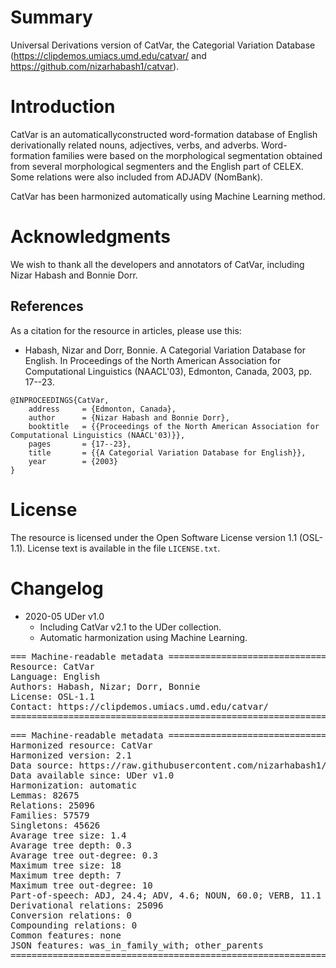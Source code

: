 # Summary

Universal Derivations version of CatVar, the Categorial Variation Database (https://clipdemos.umiacs.umd.edu/catvar/ and https://github.com/nizarhabash1/catvar).


# Introduction

CatVar is an automaticallyconstructed word-formation database of English derivationally related nouns, adjectives, verbs, and adverbs. Word-formation families were based on the morphological segmentation obtained from several morphological segmenters and the English part of CELEX. Some relations were also included from ADJADV (NomBank).

CatVar has been harmonized automatically using Machine Learning method.


# Acknowledgments

We wish to thank all the developers and annotators of CatVar, including Nizar Habash and Bonnie Dorr.


## References

As a citation for the resource in articles, please use this:

* Habash, Nizar and Dorr, Bonnie. A Categorial Variation Database for English. In Proceedings of the North American Association for Computational Linguistics (NAACL'03), Edmonton, Canada, 2003, pp. 17--23.

```
@INPROCEEDINGS{CatVar,
	address     = {Edmonton, Canada},
	author      = {Nizar Habash and Bonnie Dorr},
	booktitle   = {{Proceedings of the North American Association for Computational Linguistics (NAACL'03)}},
	pages       = {17--23},
	title       = {{A Categorial Variation Database for English}},
	year        = {2003}
}
```


# License

The resource is licensed under the Open Software License version 1.1 (OSL-1.1).
License text is available in the file `LICENSE.txt`.


# Changelog

* 2020-05 UDer v1.0
    * Including CatVar v2.1 to the UDer collection.
    * Automatic harmonization using Machine Learning.


<pre>
=== Machine-readable metadata =================================================
Resource: CatVar
Language: English
Authors: Habash, Nizar; Dorr, Bonnie
License: OSL-1.1
Contact: https://clipdemos.umiacs.umd.edu/catvar/
===============================================================================
</pre>

<pre>
=== Machine-readable metadata =================================================
Harmonized resource: CatVar
Harmonized version: 2.1
Data source: https://raw.githubusercontent.com/nizarhabash1/catvar/master/catvar21.signed
Data available since: UDer v1.0
Harmonization: automatic
Lemmas: 82675
Relations: 25096
Families: 57579
Singletons: 45626
Avarage tree size: 1.4
Avarage tree depth: 0.3
Avarage tree out-degree: 0.3
Maximum tree size: 18
Maximum tree depth: 7
Maximum tree out-degree: 10
Part-of-speech: ADJ, 24.4; ADV, 4.6; NOUN, 60.0; VERB, 11.1
Derivational relations: 25096
Conversion relations: 0
Compounding relations: 0
Common features: none
JSON features: was_in_family_with; other_parents
===============================================================================
</pre>

